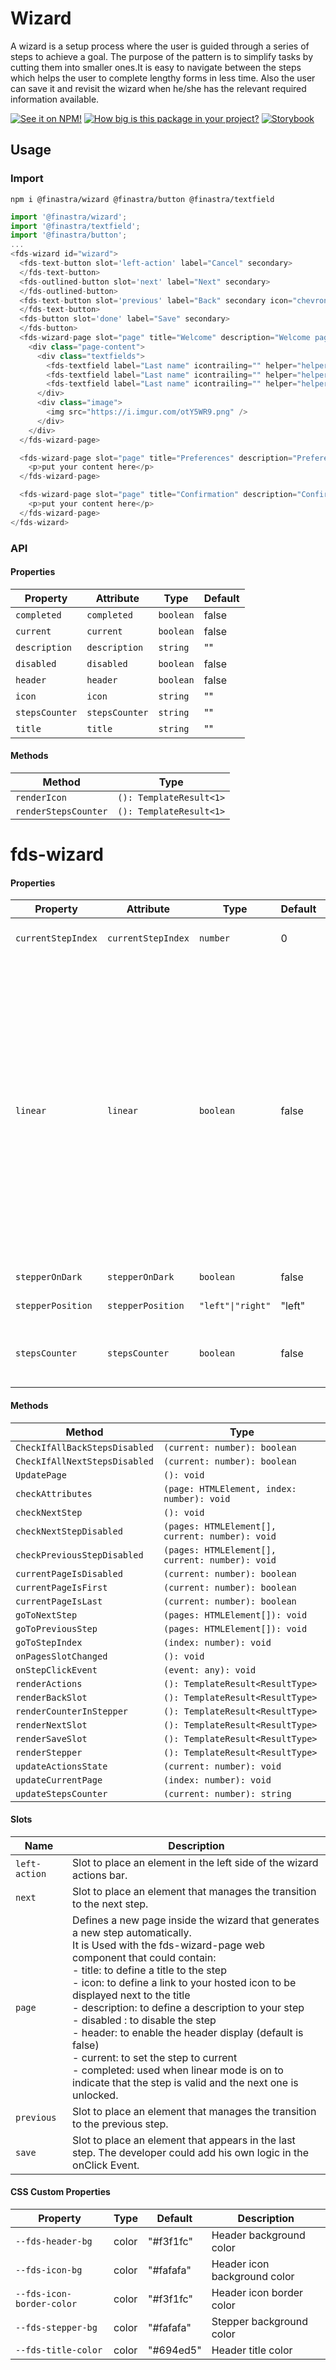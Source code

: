# Wizard

A wizard is a setup process where the user is guided through a series of steps to achieve a goal. The purpose of the pattern is to simplify tasks by cutting them into smaller ones.It is easy to navigate between the steps which helps the user to complete lengthy forms in less time. Also the user can save it and revisit the wizard when he/she has the relevant required information available.

[![See it on NPM!](https://img.shields.io/npm/v/@finastra/wizard?style=for-the-badge)](https://www.npmjs.com/package/@finastra/wizard)
[![How big is this package in your project?](https://img.shields.io/bundlephobia/minzip/@finastra/wizard?style=for-the-badge)](https://bundlephobia.com/result?p=@finastra/wizard')
[![Storybook](https://shields.io/badge/-Play%20with%20this%20web%20component-2a0481?logo=storybook&style=for-the-badge)](https://finastra.github.io/finastra-design-system/?path=/story/forms-wizard--default)

## Usage

### Import

```
npm i @finastra/wizard @finastra/button @finastra/textfield
```

```ts
import '@finastra/wizard';
import '@finastra/textfield';
import '@finastra/button';
...
<fds-wizard id="wizard">
  <fds-text-button slot='left-action' label="Cancel" secondary>
  </fds-text-button>
  <fds-outlined-button slot='next' label="Next" secondary>
  </fds-outlined-button>
  <fds-text-button slot='previous' label="Back" secondary icon="chevron_left">
  </fds-text-button>
  <fds-button slot='done' label="Save" secondary>
  </fds-button>
  <fds-wizard-page slot="page" title="Welcome" description="Welcome page" header>
    <div class="page-content">
      <div class="textfields">
        <fds-textfield label="Last name" icontrailing="" helper="helper text"></fds-textfield>
        <fds-textfield label="Last name" icontrailing="" helper="helper text"></fds-textfield>
        <fds-textfield label="Last name" icontrailing="" helper="helper text"></fds-textfield>
      </div>
      <div class="image">
        <img src="https://i.imgur.com/otY5WR9.png" />
      </div>
    </div>
  </fds-wizard-page>

  <fds-wizard-page slot="page" title="Preferences" description="Preferences page" disabled header>
    <p>put your content here</p>
  </fds-wizard-page>

  <fds-wizard-page slot="page" title="Confirmation" description="Confirmation page" header>
    <p>put your content here</p>
  </fds-wizard-page>
</fds-wizard>
```

### API

<!-- DOC -->

#### Properties

| Property       | Attribute      | Type      | Default |
| -------------- | -------------- | --------- | ------- |
| `completed`    | `completed`    | `boolean` | false   |
| `current`      | `current`      | `boolean` | false   |
| `description`  | `description`  | `string`  | ""      |
| `disabled`     | `disabled`     | `boolean` | false   |
| `header`       | `header`       | `boolean` | false   |
| `icon`         | `icon`         | `string`  | ""      |
| `stepsCounter` | `stepsCounter` | `string`  | ""      |
| `title`        | `title`        | `string`  | ""      |

#### Methods

| Method               | Type                    |
| -------------------- | ----------------------- |
| `renderIcon`         | `(): TemplateResult<1>` |
| `renderStepsCounter` | `(): TemplateResult<1>` |

# fds-wizard

#### Properties

| Property           | Attribute          | Type              | Default | Description                                                                                                                                                                                                     |
| ------------------ | ------------------ | ----------------- | ------- | --------------------------------------------------------------------------------------------------------------------------------------------------------------------------------------------------------------- |
| `currentStepIndex` | `currentStepIndex` | `number`          | 0       | Index of current active step.                                                                                                                                                                                   |
| `linear`           | `linear`           | `boolean`         | false   | Used to create a linear stepper that requires the user to complete previous steps before proceeding to following steps. Note that a wizard page is considered as completed when its property completed is true. |
| `stepperOnDark`    | `stepperOnDark`    | `boolean`         | false   | Stepper on dark                                                                                                                                                                                                 |
| `stepperPosition`  | `stepperPosition`  | `"left"\|"right"` | "left"  | Stepper position                                                                                                                                                                                                |
| `stepsCounter`     | `stepsCounter`     | `boolean`         | false   | make the step counter visible in the stepper.                                                                                                                                                                   |

#### Methods

| Method                        | Type                                            |
| ----------------------------- | ----------------------------------------------- |
| `CheckIfAllBackStepsDisabled` | `(current: number): boolean`                    |
| `CheckIfAllNextStepsDisabled` | `(current: number): boolean`                    |
| `UpdatePage`                  | `(): void`                                      |
| `checkAttributes`             | `(page: HTMLElement, index: number): void`      |
| `checkNextStep`               | `(): void`                                      |
| `checkNextStepDisabled`       | `(pages: HTMLElement[], current: number): void` |
| `checkPreviousStepDisabled`   | `(pages: HTMLElement[], current: number): void` |
| `currentPageIsDisabled`       | `(current: number): boolean`                    |
| `currentPageIsFirst`          | `(current: number): boolean`                    |
| `currentPageIsLast`           | `(current: number): boolean`                    |
| `goToNextStep`                | `(pages: HTMLElement[]): void`                  |
| `goToPreviousStep`            | `(pages: HTMLElement[]): void`                  |
| `goToStepIndex`               | `(index: number): void`                         |
| `onPagesSlotChanged`          | `(): void`                                      |
| `onStepClickEvent`            | `(event: any): void`                            |
| `renderActions`               | `(): TemplateResult<ResultType>`                |
| `renderBackSlot`              | `(): TemplateResult<ResultType>`                |
| `renderCounterInStepper`      | `(): TemplateResult<ResultType>`                |
| `renderNextSlot`              | `(): TemplateResult<ResultType>`                |
| `renderSaveSlot`              | `(): TemplateResult<ResultType>`                |
| `renderStepper`               | `(): TemplateResult<ResultType>`                |
| `updateActionsState`          | `(current: number): void`                       |
| `updateCurrentPage`           | `(index: number): void`                         |
| `updateStepsCounter`          | `(current: number): string`                     |

#### Slots

| Name          | Description                                                                                                                                                                                                                                                                                                                                                                                                                                                                                                                                                                                                       |
| ------------- | ----------------------------------------------------------------------------------------------------------------------------------------------------------------------------------------------------------------------------------------------------------------------------------------------------------------------------------------------------------------------------------------------------------------------------------------------------------------------------------------------------------------------------------------------------------------------------------------------------------------- |
| `left-action` | Slot to place an element in the left side of the wizard actions bar.                                                                                                                                                                                                                                                                                                                                                                                                                                                                                                                                              |
| `next`        | Slot to place an element that manages the transition to the next step.                                                                                                                                                                                                                                                                                                                                                                                                                                                                                                                                            |
| `page`        | Defines a new page inside the wizard that generates a new step automatically.<br />It is Used with the fds-wizard-page web component that could contain: <br />- title: to define a title to the step<br />- icon: to define a link to your hosted icon to be displayed next to the title<br />- description: to define a description to your step<br />- disabled : to disable the step<br />- header: to enable the header display (default is false)<br />- current: to set the step to current<br />- completed: used when linear mode is on to indicate that the step is valid and the next one is unlocked. |
| `previous`    | Slot to place an element that manages the transition to the previous step.                                                                                                                                                                                                                                                                                                                                                                                                                                                                                                                                        |
| `save`        | Slot to place an element that appears in the last step. The developer could add his own logic in the onClick Event.                                                                                                                                                                                                                                                                                                                                                                                                                                                                                               |

#### CSS Custom Properties

| Property                  | Type  | Default   | Description                  |
| ------------------------- | ----- | --------- | ---------------------------- |
| `--fds-header-bg`         | color | "#f3f1fc" | Header background color      |
| `--fds-icon-bg`           | color | "#fafafa" | Header icon background color |
| `--fds-icon-border-color` | color | "#f3f1fc" | Header icon border color     |
| `--fds-stepper-bg`        | color | "#fafafa" | Stepper background color     |
| `--fds-title-color`       | color | "#694ed5" | Header title color           |

<!-- /DOC -->
